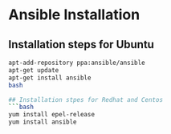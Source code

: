# Ansible Installation

## Installation steps for Ubuntu
```bash
apt-add-repository ppa:ansible/ansible
apt-get update
apt-get install ansible
bash

## Installation stpes for Redhat and Centos
```bash
yum install epel-release
yum install ansible
```
